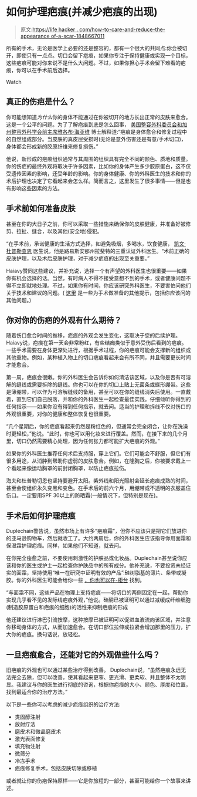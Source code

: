 # 如何护理疤痕(并减少疤痕的出现)

> 原文:[https://life hacker . com/how-to-care-and-reduce-the-appearance of-a-scar-1848667011](https://lifehacker.com/how-to-care-for-and-reduce-the-appearance-of-a-scar-1848667011)

所有的手术，无论是医学上必要的还是整容的，都有一个很大的共同点:你会被切开，即使只有一点点。切口会留下疤痕，如果你专注于保持健康或实现一个目标，这些疤痕可能对你来说不是什么大问题。不过，如果你担心手术会留下难看的疤痕，你可以在手术前后选择。

Watch

## 真正的伤疤是什么？

你可能想知道*为什么*你的身体不能通过在你被切开的地方长出正常的皮肤来愈合。这是一个公平的问题。为了了解疤痕到底是怎么回事， [美国整容外科委员会和加州整容外科学会前主席雅各布·海亚维](https://www.inlandcosmetic.com/about/dr-jacob-haiavy-bio/) 博士解释道:“疤痕是身体愈合和修复过程中的自然组成部分。当皮肤的真皮层受损时(无论是意外伤害还是有意/手术切口)，身体都会形成新的胶原纤维来修复损伤。”

他说，新形成的疤痕组织通常与其周围的组织具有完全不同的颜色、质地和质量。你的伤疤的最终外观将取决于许多因素，比如你的身体产生多少胶原蛋白，这不仅受遗传因素的影响，还受年龄的影响。你的身体健康、你的外科医生的技术和你的术后护理也决定了它看起来会怎么样。简而言之，这里发生了很多事情——但是也有影响这些因素的方法。

## **手术前如何准备皮肤**

甚至在你的大日子之前，你可以采取一些措施来确保你的皮肤健康，并准备好被修剪、拉扯、缝合，以及其他(安全地)侵犯。

“在手术前，承诺健康的生活方式选择，如避免吸烟，多喝水，饮食健康， [凯文·杜普勒查恩](https://www.drduplechain.com/dr-duplechain) 医生说，他是路易斯安那州拉斐特的三重认证外科医生。“术前正确的皮肤护理，以及术后皮肤护理，对于减少疤痕的出现至关重要。”

Haiavy赞同这些建议，并补充说，选择一个有声望的外科医生也很重要——如果你有机会选择的话。当然，有时病人不得不接受意想不到的手术，或者健康问题不得不立即就地处理。不过，如果你有时间，你应该研究外科医生，不要害怕问他们关于技术和建议的问题。( [这里](https://lifehacker.com/what-to-do-before-you-have-surgery-1848100632) 是一些为手术做准备的其他提示，包括你应该问的其他问题。)

## 你对你的伤疤的外观有什么期待？

随着伤口愈合时间的推移，疤痕的外观会发生变化，这取决于您的后续护理。Haiavy说，疤痕在第一天会非常粉红，有些结痂类似于意外受伤后看到的疤痕。一些手术需要在身体更深处进行，根据手术过程，你的疤痕可能会支撑新的组织或其他重物。例如，某种植入物上的切口疤痕看起来会有所不同，并且需要更长时间才能愈合。

第一周，疤痕会很嫩。你的外科医生会告诉你如何清洁该区域，以及你是否有可溶解的缝线或需要拆除的缝线。你也可以在你的切口上贴上无菌条或蝶形绷带。这些是薄绷带，可以作为可溶解缝线的备用，甚至可以在你的缝线消失后使用。一直戴着，直到它们自己脱落，并和你的外科医生一起检查最佳实践。仔细倾听你得到的任何指示——如果你没有得到任何指示，就去问。适当的护理和拆线不仅对伤口的外观很重要，对你的健康和整体恢复也很重要。

“几个星期后，你的疤痕看起来仍然是粉红色的，但通常会完全闭合，让你在洗澡时更轻松，”他说。“此时，你也可以用化妆来进行覆盖。然而，在接下来的几个月里，切口仍然需要精心处理，因为任何张力都可能扩大疤痕的外观。”

如果你的外科医生推荐任何术后支持服，穿上它们。它们可能会不舒服，但它们有很多用途，从消肿到帮助你虚弱的皮肤愈合。例如，在隆胸之后，你被要求戴上一个看起来像运动胸罩的前封闭胸罩，以防止疤痕拉伤。

海夫和杜普勒切恩也坚持要避开太阳。紫外线和阳光照射会延长疤痕成熟的时间，甚至会使组织永久变黑和变色。在手术后的前六个月，用绷带或不透明的衣服盖住伤口。一定要用SPF 30以上的防晒霜(一般情况下，但特别是现在)。

## **手术后如何护理疤痕**

Duplechain警告说，虽然市场上有许多“疤痕霜”，但你不应该只是把它们放进你的亚马逊购物车，然后就收工了。大约两周后，你的外科医生应该指导你用面霜和保湿霜护理疤痕。同样，如果他们不知道，就去问。

在你完全痊愈之前，不要使用刺激性的护肤品或化妆品。Duplechain甚至说你应该和你的医生或护士一起检查你护肤品中的所有成分。他补充说，不要投资未经证实的面霜，坚持使用“唯一在研究中证明有效的产品”:硅树脂基的薄片、条带或凝胶。你的外科医生可能会给你一些 [，你也可以在-柜台](https://www.walgreens.com/q/silicone+scar+sheets) 找到。

“与面霜不同，这些产品在物理上支持疤痕——将切口的两侧固定在一起，帮助你实现几乎看不见的发际线疤痕外观，”他说。硅酮已被证明可以通过减缓成纤维细胞(制造胶原蛋白和疤痕的细胞)的活性来抑制疤痕的形成

他还建议进行淋巴引流按摩，这种按摩已被证明可以促进血液流向该区域，并注意你移动身体的方式，从而加速愈合。在切口部位拉伸或拉紧会增加那里的压力，扩大你的疤痕。换句话说，放轻松。

## 一旦疤痕愈合，还能对它的外观做些什么吗？

旧疤痕的外观也可以通过某些治疗得到改善。 Duplechain说，“虽然疤痕永远无法完全去除，但可以改善，使其看起来更窄、更光滑、更柔软、并且整体不太明显。我建议与你的医生进行彻底的咨询，根据你疤痕的大小、颜色、厚度和位置，找到最适合你的治疗方法。”

以下是一些你可以考虑的减少疤痕组织的治疗方法:

*   类固醇注射
*   放射疗法
*   磨皮术和微晶磨皮术
*   激光表面修复
*   填充物注射
*   微筛分
*   冷冻手术
*   疤痕修复手术，包括皮肤切除或移植

或者就让你的伤疤保持原样——它是你旅程的一部分，甚至可能给你一个故事来讲述。